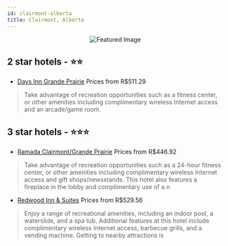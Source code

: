 ```yaml
---
id: clairmont-alberta
title: Clairmont, Alberta
---
```


<center><img src="https://i.travelapi.com/hotels/3000000/2600000/2595600/2595556/38584bb2_z.jpg" alt="Featured Image" /></center>


##  2 star hotels - ⭐️⭐️

-    [Days Inn Grande Prairie](https://us.hurb.com/hotels/clairmont/days-inn-grande-prairie-JNP-JP812276?cmp=18055) Prices from R$511.29
   > Take advantage of recreation opportunities such as a fitness center, or other amenities including complimentary wireless Internet access and an arcade/game room.

##  3 star hotels - ⭐️⭐️⭐️

-    [Ramada Clairmont/Grande Prairie](https://us.hurb.com/hotels/clairmont/ramada-clairmont-grande-prairie-JNP-JP090843?cmp=18055) Prices from R$446.92
   > Take advantage of recreation opportunities such as a 24-hour fitness center, or other amenities including complimentary wireless Internet access and gift shops/newsstands. This hotel also features a fireplace in the lobby and complimentary use of a n
-    [Redwood Inn & Suites](https://us.hurb.com/hotels/clairmont/redwood-inn-suites-JNP-JP751851?cmp=18055) Prices from R$529.56
   > Enjoy a range of recreational amenities, including an indoor pool, a waterslide, and a spa tub. Additional features at this hotel include complimentary wireless Internet access, barbecue grills, and a vending machine. Getting to nearby attractions is

